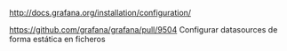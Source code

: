 http://docs.grafana.org/installation/configuration/

https://github.com/grafana/grafana/pull/9504
Configurar datasources de forma estática en ficheros
